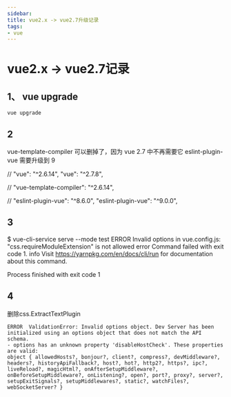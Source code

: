 ```yaml
---
sidebar:
title: vue2.x -> vue2.7升级记录
tags:
- vue
---
```

# vue2.x -> vue2.7记录

## 1、 vue upgrade

```text
vue upgrade
```

## 2
vue-template-compiler 可以删掉了，因为 vue 2.7 中不再需要它
eslint-plugin-vue 需要升级到 9

// "vue": "^2.6.14",
"vue": "^2.7.8",

// "vue-template-compiler": "^2.6.14",

// "eslint-plugin-vue": "^8.6.0",
"eslint-plugin-vue": "^9.0.0",

## 3
$ vue-cli-service serve --mode test
ERROR  Invalid options in vue.config.js: "css.requireModuleExtension" is not allowed
error Command failed with exit code 1.
info Visit https://yarnpkg.com/en/docs/cli/run for documentation about this command.

Process finished with exit code 1

## 4

删除css.ExtractTextPlugin



```text
ERROR  ValidationError: Invalid options object. Dev Server has been initialized using an options object that does not match the API schema.
- options has an unknown property 'disableHostCheck'. These properties are valid:
object { allowedHosts?, bonjour?, client?, compress?, devMiddleware?, headers?, historyApiFallback?, host?, hot?, http2?, https?, ipc?, liveReload?, magicHtml?, onAfterSetupMiddleware?, onBeforeSetupMiddleware?, onListening?, open?, port?, proxy?, server?, setupExitSignals?, setupMiddlewares?, static?, watchFiles?, webSocketServer? }

```










